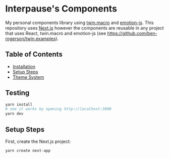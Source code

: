 # Interpause's Components

My personal components library using [twin.macro](https://github.com/ben-rogerson/twin.macro) and [emotion-js](https://emotion.sh/). This repository uses [Next.js](https://nextjs.org/docs/api-reference/create-next-app) however the components are reusable in any project that uses React, twin.macro and emotion-js (see <https://github.com/ben-rogerson/twin.examples>).

## Table of Contents

- [Installation](#installation)
- [Setup Steps](#setup-steps)
- [Theme System](#theme-system)

## Testing

```bash
yarn install
# see it works by opening http://localhost:3000
yarn dev
```

## Setup Steps

First, create the Next.js project:

```bash
yarn create next-app
```
